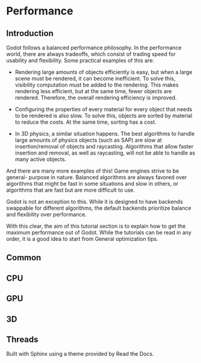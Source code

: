 # Performance

## Introduction

Godot follows a balanced performance philosophy. In the performance world,
there are always tradeoffs, which consist of trading speed for usability and
flexibility. Some practical examples of this are:

  * Rendering large amounts of objects efficiently is easy, but when a large scene must be rendered, it can become inefficient. To solve this, visibility computation must be added to the rendering. This makes rendering less efficient, but at the same time, fewer objects are rendered. Therefore, the overall rendering efficiency is improved.

  * Configuring the properties of every material for every object that needs to be rendered is also slow. To solve this, objects are sorted by material to reduce the costs. At the same time, sorting has a cost.

  * In 3D physics, a similar situation happens. The best algorithms to handle large amounts of physics objects (such as SAP) are slow at insertion/removal of objects and raycasting. Algorithms that allow faster insertion and removal, as well as raycasting, will not be able to handle as many active objects.

And there are many more examples of this! Game engines strive to be general-
purpose in nature. Balanced algorithms are always favored over algorithms that
might be fast in some situations and slow in others, or algorithms that are
fast but are more difficult to use.

Godot is not an exception to this. While it is designed to have backends
swappable for different algorithms, the default backends prioritize balance
and flexibility over performance.

With this clear, the aim of this tutorial section is to explain how to get the
maximum performance out of Godot. While the tutorials can be read in any
order, it is a good idea to start from General optimization tips.

## Common

## CPU

## GPU

## 3D

## Threads

Built with Sphinx using a theme provided by Read the Docs.

